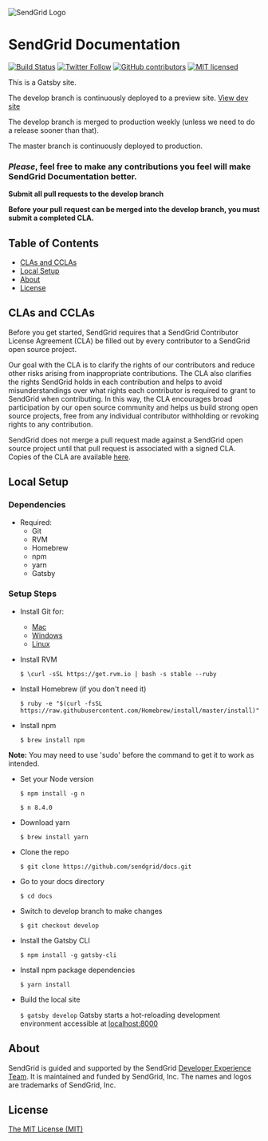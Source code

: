 ![SendGrid Logo](https://uiux.s3.amazonaws.com/2016-logos/email-logo%402x.png)

# SendGrid Documentation

[![Build Status](https://travis-ci.org/sendgrid/docs.svg?branch=develop)](https://travis-ci.org/sendgrid/docs)
[![Twitter Follow](https://img.shields.io/twitter/follow/sendgrid.svg?style=social&label=Follow)](https://twitter.com/sendgrid)
[![GitHub contributors](https://img.shields.io/github/contributors/sendgrid/docs.svg)](https://github.com/sendgrid/docs/graphs/contributors)
[![MIT licensed](https://img.shields.io/badge/license-MIT-blue.svg)](./license)

This is a Gatsby site.

The develop branch is continuously deployed to a preview site. [View dev site](http://d2w67tjf43xwdp.cloudfront.net/)

The develop branch is merged to production weekly (unless we need to do a release sooner than that).

The master branch is continuously deployed to production.

### _Please_, feel free to make any contributions you feel will make SendGrid Documentation better.

**Submit all pull requests to the develop branch**

**Before your pull request can be merged into the develop branch, you must submit a completed CLA.**


## Table of Contents

* [CLAs and CCLAs](#cla)
* [Local Setup](#local)
* [About](#about)
* [License](#license)

<a name="cla"></a>
## CLAs and CCLAs

Before you get started, SendGrid requires that a SendGrid Contributor License Agreement (CLA) be filled out by every contributor to a SendGrid open source project.

Our goal with the CLA is to clarify the rights of our contributors and reduce other risks arising from inappropriate contributions. The CLA also clarifies the rights SendGrid holds in each contribution and helps to avoid misunderstandings over what rights each contributor is required to grant to SendGrid when contributing. In this way, the CLA encourages broad participation by our open source community and helps us build strong open source projects, free from any individual contributor withholding or revoking rights to any contribution.


SendGrid does not merge a pull request made against a SendGrid open source project until that pull request is associated with a signed CLA. Copies of the CLA are available [here](https://gist.github.com/SendGridDX/98b42c0a5d500058357b80278fde3be8#file-sendgrid_cla).

<a name="local"></a>
## Local Setup

<a name="dependencies"></a>
### Dependencies

* Required:
    * Git
    * RVM
    * Homebrew
    * npm
    * yarn
    * Gatsby

<a name="setup"></a>
### Setup Steps

* Install Git for:
	* [Mac](https://git-scm.com/download/mac) 
	* [Windows](https://git-scm.com/download/win) 
	* [Linux](https://git-scm.com/download/linux)

* Install RVM

	`$ \curl -sSL https://get.rvm.io | bash -s stable --ruby`

* Install Homebrew (if you don't need it)

	`$ ruby -e "$(curl -fsSL https://raw.githubusercontent.com/Homebrew/install/master/install)"`

* Install npm

	`$ brew install npm`
	
**Note:** You may need to use 'sudo' before the command to get it to work as intended. 

* Set your Node version

	`$ npm install -g n`

	`$ n 8.4.0`

* Download yarn

  `$ brew install yarn`

* Clone the repo

	`$ git clone https://github.com/sendgrid/docs.git`


* Go to your docs directory

	`$ cd docs`

* Switch to develop branch to make changes

	`$ git checkout develop`

* Install the Gatsby CLI

	`$ npm install -g gatsby-cli`

* Install npm package dependencies

  `$ yarn install`

* Build the local site

  `$ gatsby develop`
  Gatsby starts a hot-reloading development environment accessible at [localhost:8000](localhost:8000)

<a name="about"></a>
## About

SendGrid is guided and supported by the SendGrid [Developer Experience Team](mailto:dx@sendgrid.com).
It is maintained and funded by SendGrid, Inc. The names and logos are trademarks of SendGrid, Inc.


<a name="license"></a>
## License
[The MIT License (MIT)](https://github.com/sendgrid/docs/blob/develop/license)
